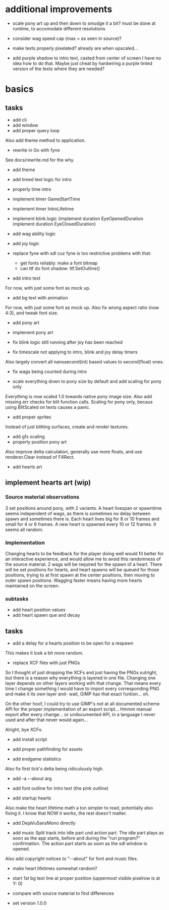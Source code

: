 # additional improvements

- scale pony art up and then down to smudge it a bit?
  must be done at runtime, to accomodate different resolutions

- consider wag speed cap (max = as seen in source)?

- make texts properly pixelated?
  already are when upscaled...

- add purple shadow to intro text, casted from center of screen
  I have no idea how to do that.
  Maybe just cheat by hardwiring a purple tinted version of the texts
  where they are needed?

# basics

## tasks

+ add cli
+ add window
+ add proper query loop

Also add theme method to application.

+ rewrite in Go with fyne

See docs/rewrite.md for the why.

+ add theme

+ add timed text logic for intro
+ properly time intro

+ implement timer GameStartTime
+ implement timer IntroLifetime
+ implement blink logic
  (implement duration EyeOpenedDuration
  implement duration EyeClosedDuration)

+ add wag ability logic
+ add joy logic

+ replace fyne with sdl
  cuz fyne is too restrictive
  problems with that:
  	+ get fonts reliably: make a font bitmap
  	+ can ttf do font shadow: ttf.SetOutline()

+ add intro text

For now, with just some font as mock up.

+ add bg text with animation

For now, with just some font as mock up.
Also fix wrong aspect ratio (now 4:3), and tweak font size.

+ add pony art
+ implement pony art
+ fix blink logic still running after joy has been reached

+ fix timescale not applying to intro, blink and joy delay timers

Also largely convert all nanosecond(int) based values to second(float) ones.

+ fix wags being counted during intro

+ scale everything down to pony size by default and add scaling for pony only

Everything is now scaled 1.0 towards native pony image size.
Also add missing err checks for blit function calls.
Scaling for pony only, becaus using BlitScaled on texts causes a panic.

+ add proper sprites

Instead of just blitting surfaces, create and render textures.

+ add gfx scaling
+ properly position pony art

Also improve delta calculation, generally use more floats,
and use renderer.Clear instead of FillRect.

+ add hearts art

## implement hearts art (wip)

### Source material observations

3 set positions around pony, with 2 variants.
A heart livespan or spawntime seems independent of wags,
as there is sometimes no delay between spawn and sometimes there is.
Each heart lives big for 8 or 10 frames and small for 4 or 6 frames.
A new heart is spawned every 10 or 12 frames.
It seems all random.

### Implementation

Changing hearts to be feedback for the player doing well would fit better for
an interactive experience, and would allow me to avoid this randomness of the
source material.
2 wags will be required for the spawn of a heart.
There will be set positions for hearts,
and heart spawns will be queued for those positions,
trying to at first spawn at the center positions,
then moving to outer spawn positions.
Wagging faster means having more hearts maintained on the screen.

### subtasks

+ add heart position values
+ add heart spawn que and decay

## tasks

+ add a delay for a hearts position to be open for a respawn

This makes it look a bit more random.

+ replace XCF files with just PNGs

So I thought of just dropping the XCFs and just having the PNGs outright,
but there is a reason why everything is layered in one file. Changing one layer
depends on other layers working with that change. That means
every time I change something I would have to import every corresponding PNG
and make it its own layer and- wait, GIMP has that exact funtion... oh.

On the other hoof, I could try to use GIMP's not at all documented scheme API
for the proper implementation of an export script...
Hmmm manual export after every change... or undocumented API,
in a language I never used and after that never would again...

Alright, bye XCFs.

+ add install script
+ add proper pathfinding for assets

+ add endgame statistics

Also fix first tick's delta being ridiculously high.

+ add -a --about arg

+ add font outline for intro text
  (the pink outline)

+ add startup hearts

Also make the heart lifetime math a ton simpler to read,
potentially also fixing it.
I know that NOW it works, the rest doesn't matter.

+ add DejaVuSansMono directly

+ add music
  Split track into idle part und action part.
  The idle part plays as soon as the app starts,
  before and during the "run program?" confirmation.
  The action part starts as soon as the sdl window is opened.

Also add copyright notices to "--about" for font and music files.

- make heart lifetimes somewhat random?

- start 1st bg text line at proper position
  (uppermost visible pixelrow is at Y: 0)

- compare with source material to find differences

- set version 1.0.0

